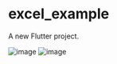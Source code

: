 # excel_example

A new Flutter project.

![image](https://user-images.githubusercontent.com/859822/222208899-c23ecd5b-ecd8-4505-9e82-aac435c0c300.png)
![image](https://user-images.githubusercontent.com/859822/222209115-e7ea0958-14ea-448f-8062-55ff99439065.png)
